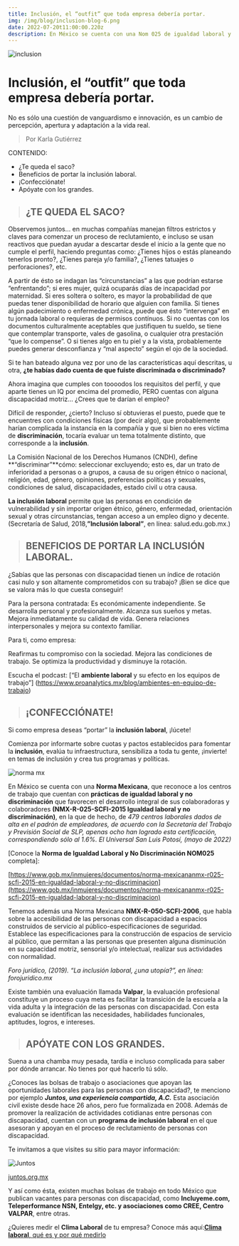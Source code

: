 ```yaml
---
title: Inclusión, el “outfit” que toda empresa debería portar.
img: /img/blog/inclusion-blog-6.png
date: 2022-07-20t11:00:00.220z
description: En México se cuenta con una Nom 025 de igualdad laboral y no discriminación, conoce todo sobre cómo aplicarla en tu empresa
---
```

![inclusion](/img/blog/inclusion-blog-6.png "inclusion")


# **Inclusión, el “outfit” que toda empresa debería portar.**

No es sólo una cuestión de vanguardismo e innovación, es un cambio de percepción, apertura y adaptación a la vida real. 

> Por Karla Gutiérrez


CONTENIDO:
- ¿Te queda el saco?
- Beneficios de portar la inclusión laboral.
- ¡Confecciónate!
- Apóyate con los grandes.

>## ¿TE QUEDA EL SACO?

Observemos juntos… en muchas compañías manejan filtros estrictos y claves para comenzar un proceso de reclutamiento, e incluso se usan reactivos que puedan ayudar a descartar desde el inicio a la gente que no cumple el perfil, haciendo preguntas como: ¿Tienes hijos o estás planeando tenerlos pronto?, ¿Tienes pareja y/o familia?, ¿Tienes tatuajes o perforaciones?, etc.

A partir de ésto se indagan las “circunstancias” a las que podrían estarse “enfrentando”; si eres mujer, quizá ocuparás días de incapacidad por maternidad. Si eres soltera o soltero, es mayor la probabilidad de que puedas tener disponibilidad de horario que alguien con familia. Si tienes algún padecimiento o enfermedad crónica, puede que ésto “intervenga” en tu jornada laboral o requieras de permisos contínuos. Si no cuentas con los documentos culturalmente aceptables que justifiquen tu sueldo, se tiene que contemplar transporte, vales de gasolina, o cualquier otra prestación “que lo compense”. O si tienes algo en tu piel y a la vista, probablemente puedes generar desconfianza y “mal aspecto” según el ojo de la sociedad. 

Si te han bateado alguna vez por uno de las características aquí descritas, u otra, **¿te habías dado cuenta de que fuiste discriminada o discriminado?**

Ahora imagina que cumples con toooodos los requisitos del perfil, y que aparte tienes un IQ por encima del promedio, PERO cuentas con alguna discapacidad motriz… ¿Crees que te darían el empleo?

Difícil de responder, ¿cierto? Incluso sí obtuvieras el puesto, puede que te encuentres con condiciones físicas (por decir algo), que probablemente harían complicada la instancia en la compañía y que si bien no eres víctima de **discriminación**, tocaría evaluar un tema totalmente distinto, que corresponde a la **inclusión**.  

La Comisión Nacional de los Derechos Humanos  (CNDH), define **“discriminar”**cómo: seleccionar excluyendo; esto es, dar un trato de inferioridad a personas o a grupos, a causa de su origen étnico o nacional, religión, edad, género, opiniones, preferencias políticas y sexuales, condiciones de salud, discapacidades, estado civil u otra causa.

**La inclusión laboral** permite que las personas en condición de vulnerabilidad y sin importar origen étnico, género, enfermedad, orientación sexual y otras circunstancias, tengan acceso a un empleo digno y decente. (Secretaría de Salud, 2018,**”Inclusión laboral”**, en línea: salud.edu.gob.mx.)

>## BENEFICIOS DE PORTAR LA **INCLUSIÓN LABORAL.**

¿Sabías que las personas con discapacidad tienen un índice de rotación casi nulo y son altamente comprometidos con su trabajo? ¡Bien se dice que se valora más lo que cuesta conseguir!

Para la persona contratada:
Es económicamente independiente.
Se desarrolla personal y profesionalmente.
Alcanza sus sueños y metas.
Mejora inmediatamente su calidad de vida.
Genera relaciones interpersonales y mejora su contexto familiar.

Para ti, como empresa:

Reafirmas tu compromiso con la sociedad.
Mejora las condiciones de trabajo.
Se optimiza la productividad y disminuye la rotación.

Escucha el podcast: [“El **ambiente laboral** y su efecto en los equipos de trabajo”] (https://www.proanalytics.mx/blog/ambientes-en-equipo-de-trabajo) 

>## ¡CONFECCIÓNATE!

Si como empresa deseas “portar” la **inclusión laboral**, ¡lúcete!

Comienza por informarte sobre cuotas y pactos establecidos para fomentar la **inclusión**, evalúa tu infraestructura, sensibiliza a toda tu gente, ¡invierte! en temas de inclusión y crea tus programas y políticas. 

![norma mx](/img/blog/norma-mx.png "norma mx")

En México se cuenta con una **Norma Mexicana**, que reconoce a los centros de trabajo que cuentan con **prácticas de igualdad laboral y no discriminación** que favorecen el desarrollo integral de sus colaboradoras y colaboradores **(NMX-R-025-SCFI-2015 Igualdad laboral y no discriminación)**, en la que de hecho, de *479 centros laborales dados de alta en el padrón de empleadores, de acuerdo con la Secretaría del Trabajo y Previsión Social de SLP, apenas ocho han logrado esta certificación, correspondiendo sólo al 1.6%.*
*El Universal San Luis Potosí, (mayo de 2022)*

[Conoce la **Norma de Igualdad Laboral y No Discriminación NOM025** completa]:

[https://www.gob.mx/inmujeres/documentos/norma-mexicananmx-r025-scfi-2015-en-igualdad-laboral-y-no-discriminacion](https://www.gob.mx/inmujeres/documentos/norma-mexicananmx-r025-scfi-2015-en-igualdad-laboral-y-no-discriminacion)



Tenemos además una Norma Mexicana **NMX-R-050-SCFI-2006**, que habla sobre la accesibilidad de las personas con discapacidad a espacios construidos de servicio al público-especificaciones de seguridad. Establece las especificaciones para la construcción de espacios de servicio al público, que permitan a las personas que presenten alguna disminución en su capacidad motriz, sensorial y/o intelectual, realizar sus actividades con normalidad.

*Foro jurídico, (2019).  “La inclusión laboral, ¿una utopía?”, en línea: forojuridico.mx*

Existe también una evaluación llamada **Valpar**, la evaluación profesional constituye un proceso cuya meta es facilitar la transición de la escuela a la vida adulta y la integración de las personas con discapacidad. Con esta evaluación se identifican las necesidades, habilidades funcionales, aptitudes, logros, e intereses.

>## APÓYATE CON LOS GRANDES.

Suena a una chamba muy pesada, tardía e incluso complicada para saber por dónde arrancar. No tienes por qué hacerlo tú sólo. 

¿Conoces las bolsas de trabajo o asociaciones que apoyan las oportunidades laborales para las personas con discapacidad?, te menciono por ejemplo ***Juntos, una experiencia compartida, A.C.*** Esta asociación civil existe desde hace 26 años, pero fue formalizada en 2008. Además de promover la realización de actividades cotidianas entre personas con discapacidad, cuentan con un **programa de inclusión laboral** en el que asesoran y apoyan en el proceso de reclutamiento de personas con discapacidad. 

Te invitamos a que visites su sitio para mayor información: 

![Juntos](/img/blog/juntos-blog-6.jpg "Juntos")

[juntos.org.mx](https://www.proanalytics.mx/blog/clima-laboral)


Y así como ésta, existen muchas bolsas de trabajo en todo México que publican vacantes para personas con discapacidad, como **Incluyeme.com, Teleperformance NSN, Entelgy, etc. y asociaciones como CREE, Centro VALPAR**, entre otras.


¿Quieres medir el **Clima Laboral** de tu empresa? Conoce más aquí:[**Clima laboral**, qué es y por qué medirlo](https://www.proanalytics.mx/blog/clima-laboral) 